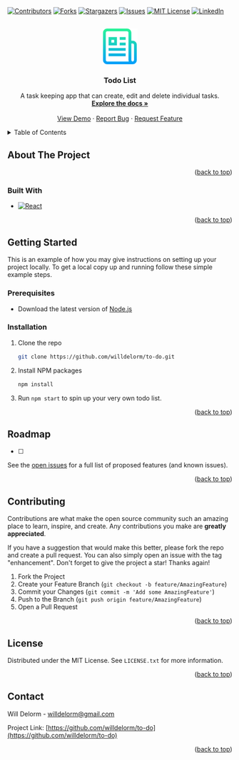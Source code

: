 <!-- See: https://github.com/othneildrew/Best-README-Template/ -->
<a name="readme-top"></a>

[![Contributors][contributors-shield]][contributors-url]
[![Forks][forks-shield]][forks-url]
[![Stargazers][stars-shield]][stars-url]
[![Issues][issues-shield]][issues-url]
[![MIT License][license-shield]][license-url]
[![LinkedIn][linkedin-shield]][linkedin-url]



<!-- PROJECT LOGO -->
<br />
<div align="center">
  <a href="https://github.com/willdelorm/to-do">
    <img src="public/logo.png" alt="Logo" width="80" height="80">
  </a>

<h3 align="center">Todo List</h3>

  <p align="center">
    A task keeping app that can create, edit and delete individual tasks.
    <br />
    <a href="https://github.com/willdelorm/to-do"><strong>Explore the docs »</strong></a>
    <br />
    <br />
    <a href="https://github.com/willdelorm/to-do">View Demo</a>
    ·
    <a href="https://github.com/willdelorm/to-do/issues">Report Bug</a>
    ·
    <a href="https://github.com/willdelorm/to-do/issues">Request Feature</a>
  </p>
</div>



<!-- TABLE OF CONTENTS -->
<details>
  <summary>Table of Contents</summary>
  <ol>
    <li>
      <a href="#about-the-project">About The Project</a>
      <ul>
        <li><a href="#built-with">Built With</a></li>
      </ul>
    </li>
    <li>
      <a href="#getting-started">Getting Started</a>
      <ul>
        <li><a href="#prerequisites">Prerequisites</a></li>
        <li><a href="#installation">Installation</a></li>
      </ul>
    </li>
    <li><a href="#roadmap">Roadmap</a></li>
    <li><a href="#contributing">Contributing</a></li>
    <li><a href="#license">License</a></li>
    <li><a href="#contact">Contact</a></li>
    <li><a href="#acknowledgments">Acknowledgments</a></li>
  </ol>
</details>



<!-- ABOUT THE PROJECT -->
## About The Project

<p align="right">(<a href="#readme-top">back to top</a>)</p>



### Built With

* [![React][React.js]][React-url]

<p align="right">(<a href="#readme-top">back to top</a>)</p>



<!-- GETTING STARTED -->
## Getting Started

This is an example of how you may give instructions on setting up your project locally.
To get a local copy up and running follow these simple example steps.

### Prerequisites

- Download the latest version of [Node.js](https://nodejs.org/)

### Installation

1. Clone the repo
   ```sh
   git clone https://github.com/willdelorm/to-do.git
   ```
2. Install NPM packages
   ```sh
   npm install
   ```
3. Run `npm start` to spin up your very own todo list.

<p align="right">(<a href="#readme-top">back to top</a>)</p>



<!-- ROADMAP -->
## Roadmap

- [ ] 

See the [open issues](https://github.com/willdelorm/to-do/issues) for a full list of proposed features (and known issues).

<p align="right">(<a href="#readme-top">back to top</a>)</p>



<!-- CONTRIBUTING -->
## Contributing

Contributions are what make the open source community such an amazing place to learn, inspire, and create. Any contributions you make are **greatly appreciated**.

If you have a suggestion that would make this better, please fork the repo and create a pull request. You can also simply open an issue with the tag "enhancement".
Don't forget to give the project a star! Thanks again!

1. Fork the Project
2. Create your Feature Branch (`git checkout -b feature/AmazingFeature`)
3. Commit your Changes (`git commit -m 'Add some AmazingFeature'`)
4. Push to the Branch (`git push origin feature/AmazingFeature`)
5. Open a Pull Request

<p align="right">(<a href="#readme-top">back to top</a>)</p>



<!-- LICENSE -->
## License

Distributed under the MIT License. See `LICENSE.txt` for more information.

<p align="right">(<a href="#readme-top">back to top</a>)</p>



<!-- CONTACT -->
## Contact

Will Delorm - willdelorm@gmail.com

Project Link: [https://github.com/willdelorm/to-do](https://github.com/willdelorm/to-do)

<p align="right">(<a href="#readme-top">back to top</a>)</p>



<!-- MARKDOWN LINKS & IMAGES -->
<!-- https://www.markdownguide.org/basic-syntax/#reference-style-links -->
[contributors-shield]: https://img.shields.io/github/contributors/willdelorm/to-do.svg?style=for-the-badge
[contributors-url]: https://github.com/willdelorm/to-do/graphs/contributors
[forks-shield]: https://img.shields.io/github/forks/willdelorm/to-do.svg?style=for-the-badge
[forks-url]: https://github.com/willdelorm/to-do/network/members
[stars-shield]: https://img.shields.io/github/stars/willdelorm/to-do.svg?style=for-the-badge
[stars-url]: https://github.com/willdelorm/to-do/stargazers
[issues-shield]: https://img.shields.io/github/issues/willdelorm/to-do.svg?style=for-the-badge
[issues-url]: https://github.com/willdelorm/to-do/issues
[license-shield]: https://img.shields.io/github/license/willdelorm/to-do.svg?style=for-the-badge
[license-url]: https://github.com/willdelorm/to-do/blob/master/LICENSE.txt
[linkedin-shield]: https://img.shields.io/badge/-LinkedIn-black.svg?style=for-the-badge&logo=linkedin&colorB=555
[linkedin-url]: https://linkedin.com/in/willdelorm
[product-screenshot]: images/screenshot.png
[React.js]: https://img.shields.io/badge/React-20232A?style=for-the-badge&logo=react&logoColor=61DAFB
[React-url]: https://reactjs.org/